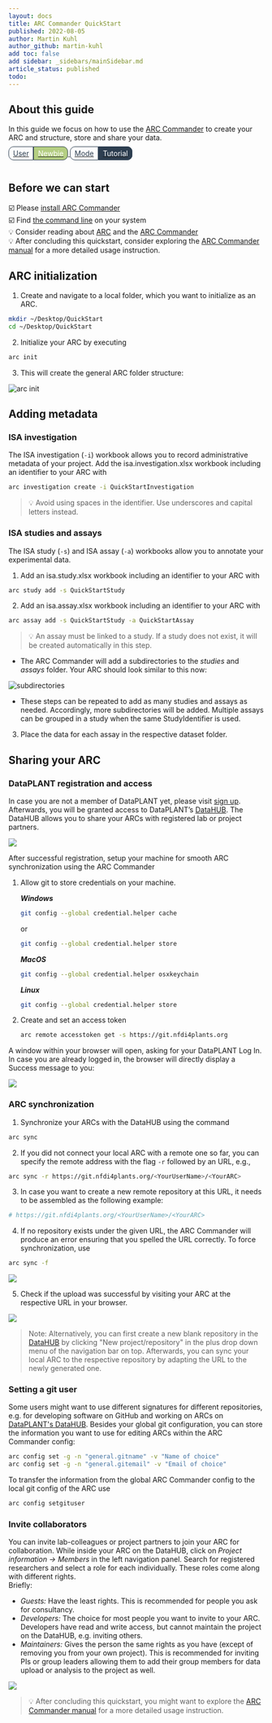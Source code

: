 ```yaml
---
layout: docs
title: ARC Commander QuickStart
published: 2022-08-05
author: Martin Kuhl
author_github: martin-kuhl
add toc: false
add sidebar: _sidebars/mainSidebar.md
article_status: published
todo:
---
```


## About this guide

In this guide we focus on how to use the [ARC Commander](./../implementation/ArcCommander.html) to create your ARC and structure, store and share your data.

<a href="./index.html">
    <span style="color: #2D3E50; padding: 4px 8px;text-align: center; border-radius: 10px 0px 0px 10px; border: solid 1px;">User</span><span style="background-color: #B4CE82;color:white; padding: 4px 8px;text-align: center; border-radius: 0px 10px 10px 0px; border: solid 1px #2D3E50">Newbie</span>
    <span style="color: #2D3E50; padding: 4px 8px;text-align: center; border-radius: 10px 0px 0px 10px; border: solid 1px;">Mode</span><span style="background-color: #2D3E50;color:white; padding: 4px 8px;text-align: center; border-radius: 0px 10px 10px 0px; border: solid 1px #2D3E50">Tutorial</span>
</a>

<br>
<br>

## Before we can start

:ballot_box_with_check: Please [install ARC Commander](./../ArcCommanderManual/index-setup.html)  
:ballot_box_with_check: Find <a href="./tutorial_TheCommandLine.html" target="_blank">the command line</a> on your system  
:bulb: Consider reading about [ARC](./../implementation/AnnotatedResearchContext.html) and the [ARC Commander](./../implementation/ArcCommander.html)  
:bulb: After concluding this quickstart, consider exploring the [ARC Commander manual](./../ArcCommanderManual/index.html) for a more detailed usage instruction.

## ARC initialization

1. Create and navigate to a local folder, which you want to initialize as an ARC.

```bash
mkdir ~/Desktop/QuickStart
cd ~/Desktop/QuickStart
```

2. Initialize your ARC by executing

```bash
arc init
```

3. This will create the general ARC folder structure:

![arc init](../img/arcCommander_init.png)

<div style="page-break-after: always;"></div>

## Adding metadata

### ISA investigation

The ISA investigation (`-i`) workbook allows you to record administrative metadata of your project. Add the isa.investigation.xlsx workbook including an identifier to your ARC with

```bash
arc investigation create -i QuickStartInvestigation
```
> :bulb: Avoid using spaces in the identifier. Use underscores and capital letters instead.

### ISA studies and assays

The ISA study (`-s`) and ISA assay (`-a`) workbooks allow you to annotate your experimental data.

1. Add an isa.study.xlsx workbook including an identifier to your ARC with

```bash
arc study add -s QuickStartStudy
```
  
2. Add an isa.assay.xlsx workbook including an identifier to your ARC with

```bash
arc assay add -s QuickStartStudy -a QuickStartAssay
```

> :bulb: An assay must be linked to a study. If a study does not exist, it will be created automatically in this step.

- The ARC Commander will add a subdirectories to the *studies* and *assays* folder. Your ARC should
    look similar to this now:  

![subdirectories](../img/arc_studies_assays.jpg)

- These steps can be repeated to add as many studies and assays as needed. Accordingly, more subdirectories will be added. Multiple assays can be grouped in a study when the same StudyIdentifier is used.

3. Place the data for each assay in the respective dataset folder.

<div style="page-break-after: always;"></div>

## Sharing your ARC

### DataPLANT registration and access

In case you are not a member of DataPLANT yet, please visit [sign up](<https://register.nfdi4plants.org>). Afterwards, you will be granted access to DataPLANT’s [DataHUB](<https://git.nfdi4plants.org>). The DataHUB allows you to share your ARCs with registered lab or project partners.

![](../img/dataplant_registration.png)

After successful registration, setup your machine for smooth ARC synchronization using the ARC Commander

1. Allow git to store credentials on your machine.

    ***Windows***  
    ```bash
    git config --global credential.helper cache
    ```

    or  
    ```bash
    git config --global credential.helper store
    ```

    ***MacOS***  
    ```bash
    git config --global credential.helper osxkeychain
    ```

    ***Linux***  
    ```bash
    git config --global credential.helper store
    ```

2. Create and set an access token
    ```bash
    arc remote accesstoken get -s https://git.nfdi4plants.org
    ```

A window within your browser will open, asking for your DataPLANT Log In. In case you are already logged in, the browser will directly display a Success message to you:

![](../img/arcCommander_AccessToken.png)

### ARC synchronization

1. Synchronize your ARCs with the DataHUB using the command

```bash
arc sync 
```

2. If you did not connect your local ARC with a remote one so far, you can specify the remote address with the flag `-r` followed by an URL, e.g.,

```bash
arc sync -r https://git.nfdi4plants.org/<YourUserName>/<YourARC>
```

3. In case you want to create a new remote repository at this URL, it needs to be assembled as the following example: 
```bash
# https://git.nfdi4plants.org/<YourUserName>/<YourARC>
```

4. If no repository exists under the given URL, the ARC Commander will produce an error ensuring that you spelled the URL correctly. To force synchronization, use 

```bash
arc sync -f
```

![](../img/arcCommander_syncForce.png)

5. Check if the upload was successful by visiting your ARC at the respective URL in your browser.

![](../img/datahub_repository.png)

>Note: Alternatively, you can first create a new blank repository in the [DataHUB](https://git.nfdi4plants.org) by clicking "New project/repository" in the plus drop down menu of the navigation bar on top. Afterwards, you can sync your local ARC to the respective repository by adapting the URL to the newly generated one. 

### Setting a git user

Some users might want to use different signatures for different repositories, e.g. for developing software on GitHub and working on ARCs on [DataPLANT's DataHUB](https://git.nfdi4plants.org). Besides your global git configuration, you can store the information you want to use for editing ARCs within the ARC Commander config:

```bash
arc config set -g -n "general.gitname" -v "Name of choice"
arc config set -g -n "general.gitemail" -v "Email of choice"
```
To transfer the information from the global ARC Commander config to the local git config of the ARC use

```bash
arc config setgituser
```

### Invite collaborators

You can invite lab-colleagues or project partners to join your ARC for collaboration. While inside your ARC on the DataHUB, click on *Project information -\> Members* in the left navigation panel. Search for registered researchers and select a role for each individually. These roles come along with different rights.  
Briefly:

- *Guests:* Have the least rights. This is recommended for people you ask for consultancy.
- *Developers:* The choice for most people you want to invite to your ARC. Developers have read and write access, but cannot maintain the project on the DataHUB, e.g. inviting others.  
- *Maintainers:* Gives the person the same rights as you have (except of removing you from your own project). This is recommended for inviting PIs or group leaders allowing them to add their group members for data upload or analysis to the project as well.

![](../img/datahub_members.png)

> :bulb: After concluding this quickstart, you might want to explore the [ARC Commander manual](./../ArcCommanderManual/index.html) for a more detailed usage instruction.


<!-- kb-Implementation -->
[kb-ARC_Commander-Manual-Installation]: ./../ArcCommanderManual/arc_installation.html "ARC Commander Installation"